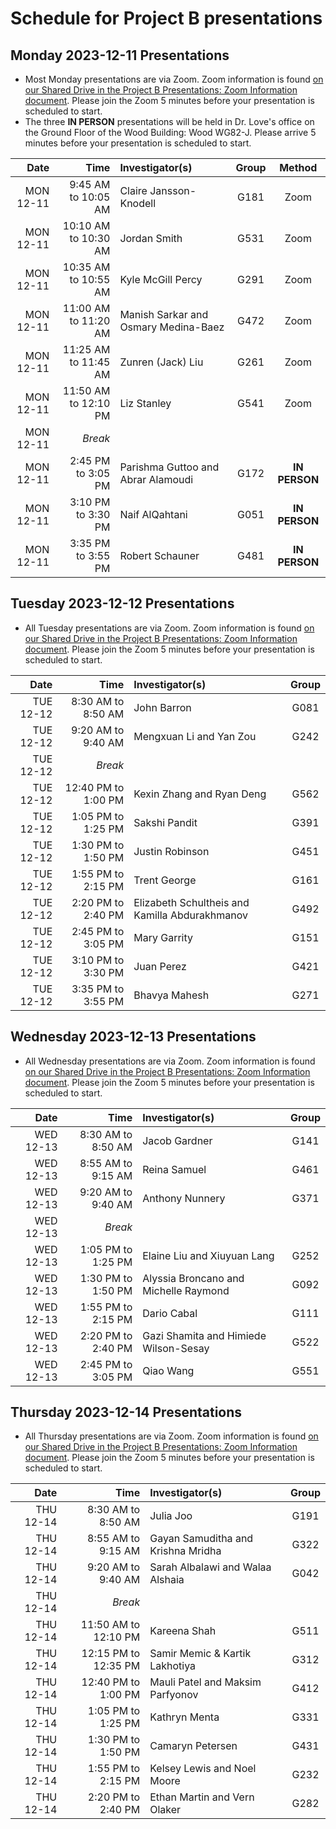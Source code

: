 # Schedule for Project B presentations

## Monday 2023-12-11 Presentations

- Most Monday presentations are via Zoom. Zoom information is found [on our Shared Drive in the Project B Presentations: Zoom Information document](https://docs.google.com/document/d/1ARSzHgUeoPW45ljzvecc46pHzUEQvjpDARB0a4-5418/edit?usp=sharing). Please join the Zoom 5 minutes before your presentation is scheduled to start.
- The three **IN PERSON** presentations will be held in Dr. Love's office on the Ground Floor of the Wood Building: Wood WG82-J. Please arrive 5 minutes before your presentation is scheduled to start.

Date | Time | Investigator(s) | Group | Method
---------: | --------: | :--------------------------------- | :-----: | :------:
MON 12-11 | 9:45 AM to 10:05 AM | Claire Jansson-Knodell | G181 | Zoom
MON 12-11 | 10:10 AM to 10:30 AM | Jordan Smith | G531 | Zoom
MON 12-11 | 10:35 AM to 10:55 AM | Kyle McGill Percy | G291 | Zoom
MON 12-11 | 11:00 AM to 11:20 AM | Manish Sarkar and Osmary Medina-Baez | G472 | Zoom
MON 12-11 | 11:25 AM to 11:45 AM | Zunren (Jack) Liu | G261 | Zoom
MON 12-11 | 11:50 AM to 12:10 PM | Liz Stanley | G541 | Zoom
MON 12-11 | *Break*
MON 12-11 | 2:45 PM to 3:05 PM | Parishma Guttoo and Abrar Alamoudi | G172 | **IN PERSON**
MON 12-11 | 3:10 PM to 3:30 PM | Naif AlQahtani | G051 | **IN PERSON**
MON 12-11 | 3:35 PM to 3:55 PM | Robert Schauner | G481 | **IN PERSON**

## Tuesday 2023-12-12 Presentations

- All Tuesday presentations are via Zoom. Zoom information is found [on our Shared Drive in the Project B Presentations: Zoom Information document](https://docs.google.com/document/d/1ARSzHgUeoPW45ljzvecc46pHzUEQvjpDARB0a4-5418/edit?usp=sharing). Please join the Zoom 5 minutes before your presentation is scheduled to start.

Date | Time | Investigator(s) | Group 
---------: | --------: | :--------------------------------- | :-----: 
TUE 12-12 | 8:30 AM to 8:50 AM | John Barron | G081
TUE 12-12 | 9:20 AM to 9:40 AM | Mengxuan Li and Yan Zou | G242
TUE 12-12 | *Break*
TUE 12-12 | 12:40 PM to 1:00 PM | Kexin Zhang and Ryan Deng | G562
TUE 12-12 | 1:05 PM to 1:25 PM | Sakshi Pandit | G391
TUE 12-12 | 1:30 PM to 1:50 PM | Justin Robinson | G451
TUE 12-12 | 1:55 PM to 2:15 PM | Trent George | G161
TUE 12-12 | 2:20 PM to 2:40 PM | Elizabeth Schultheis and Kamilla Abdurakhmanov | G492
TUE 12-12 | 2:45 PM to 3:05 PM | Mary Garrity | G151
TUE 12-12 | 3:10 PM to 3:30 PM | Juan Perez | G421
TUE 12-12 | 3:35 PM to 3:55 PM | Bhavya Mahesh | G271

## Wednesday 2023-12-13 Presentations

- All Wednesday presentations are via Zoom. Zoom information is found [on our Shared Drive in the Project B Presentations: Zoom Information document](https://docs.google.com/document/d/1ARSzHgUeoPW45ljzvecc46pHzUEQvjpDARB0a4-5418/edit?usp=sharing). Please join the Zoom 5 minutes before your presentation is scheduled to start.

Date | Time | Investigator(s) | Group 
---------: | --------: | :--------------------------------- | :-----: 
WED 12-13 | 8:30 AM to 8:50 AM | Jacob Gardner | G141
WED 12-13 | 8:55 AM to 9:15 AM | Reina Samuel | G461
WED 12-13 | 9:20 AM to 9:40 AM | Anthony Nunnery | G371
WED 12-13 | *Break*
WED 12-13 | 1:05 PM to 1:25 PM | Elaine Liu and Xiuyuan Lang | G252
WED 12-13 | 1:30 PM to 1:50 PM | Alyssia Broncano and Michelle Raymond | G092
WED 12-13 | 1:55 PM to 2:15 PM | Dario Cabal | G111
WED 12-13 | 2:20 PM to 2:40 PM | Gazi Shamita and Himiede Wilson-Sesay | G522
WED 12-13 | 2:45 PM to 3:05 PM | Qiao Wang | G551

## Thursday 2023-12-14 Presentations

- All Thursday presentations are via Zoom. Zoom information is found [on our Shared Drive in the Project B Presentations: Zoom Information document](https://docs.google.com/document/d/1ARSzHgUeoPW45ljzvecc46pHzUEQvjpDARB0a4-5418/edit?usp=sharing). Please join the Zoom 5 minutes before your presentation is scheduled to start.

Date | Time | Investigator(s) | Group 
---------: | --------: | :--------------------------------- | :-----: 
THU 12-14 | 8:30 AM to 8:50 AM | Julia Joo | G191
THU 12-14 | 8:55 AM to 9:15 AM | Gayan Samuditha and Krishna Mridha | G322
THU 12-14 | 9:20 AM to 9:40 AM | Sarah Albalawi and Walaa Alshaia | G042
THU 12-14 | *Break*
THU 12-14 | 11:50 AM to 12:10 PM | Kareena Shah | G511
THU 12-14 | 12:15 PM to 12:35 PM | Samir Memic & Kartik Lakhotiya | G312
THU 12-14 | 12:40 PM to 1:00 PM | Mauli Patel and Maksim Parfyonov | G412
THU 12-14 | 1:05 PM to 1:25 PM | Kathryn Menta | G331
THU 12-14 | 1:30 PM to 1:50 PM | Camaryn Petersen | G431
THU 12-14 | 1:55 PM to 2:15 PM | Kelsey Lewis and Noel Moore | G232
THU 12-14 | 2:20 PM to 2:40 PM | Ethan Martin and Vern Olaker | G282

